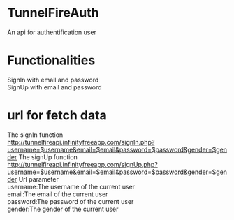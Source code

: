 # TunnelFireAuth
An api for authentification user
# Functionalities
SignIn with email and password</br>
SignUp with email and password
# url for fetch data
The signIn function</br>
http://tunnelfireapi.infinityfreeapp.com/signIn.php?username=$username&email=$email&password=$password&gender=$gender
The signUp function</br>
http://tunnelfireapi.infinityfreeapp.com/signUp.php?username=$username&email=$email&password=$password&gender=$gender
Url parameter
</br>
username:The username of the current user</br>
email:The email of the current user</br>
password:The password of the current user</br>
gender:The gender of the current user</br>




